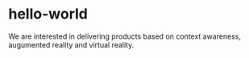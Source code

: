 # hello-world
We are interested in delivering products based on context awareness, augumented reality and virtual reality.
